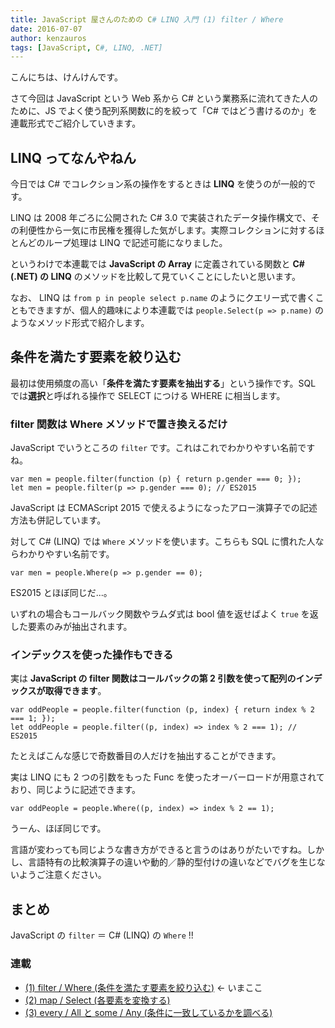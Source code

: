 ```yaml
---
title: JavaScript 屋さんのための C# LINQ 入門 (1) filter / Where
date: 2016-07-07
author: kenzauros
tags: [JavaScript, C#, LINQ, .NET]
---
```


こんにちは、けんけんです。

さて今回は JavaScript という Web 系から C# という業務系に流れてきた人のために、JS でよく使う配列系関数に的を絞って「C# ではどう書けるのか」を連載形式でご紹介していきます。

## LINQ ってなんやねん

今日では C# でコレクション系の操作をするときは **LINQ** を使うのが一般的です。

LINQ は 2008 年ごろに公開された C# 3.0 で実装されたデータ操作構文で、その利便性から一気に市民権を獲得した気がします。実際コレクションに対するほとんどのループ処理は LINQ で記述可能になりました。

というわけで本連載では **JavaScript の Array** に定義されている関数と **C#(.NET) の LINQ** のメソッドを比較して見ていくことにしたいと思います。

なお、 LINQ は `from p in people select p.name` のようにクエリー式で書くこともできますが、個人的趣味により本連載では `people.Select(p => p.name)` のようなメソッド形式で紹介します。

## 条件を満たす要素を絞り込む

最初は使用頻度の高い「**条件を満たす要素を抽出する**」という操作です。SQL では**選択**と呼ばれる操作で SELECT につける WHERE に相当します。

### filter 関数は Where メソッドで置き換えるだけ

JavaScript でいうところの `filter` です。これはこれでわかりやすい名前ですね。

```
var men = people.filter(function (p) { return p.gender === 0; });
let men = people.filter(p => p.gender === 0); // ES2015
```

JavaScript は ECMAScript 2015 で使えるようになったアロー演算子での記述方法も併記しています。

対して C# (LINQ) では `Where` メソッドを使います。こちらも SQL に慣れた人ならわかりやすい名前です。

```
var men = people.Where(p => p.gender == 0);
```

ES2015 とほぼ同じだ...。

いずれの場合もコールバック関数やラムダ式は bool 値を返せばよく `true` を返した要素のみが抽出されます。

### インデックスを使った操作もできる

実は **JavaScript の filter 関数はコールバックの第 2 引数を使って配列のインデックスが取得できます**。

```
var oddPeople = people.filter(function (p, index) { return index % 2 === 1; });
let oddPeople = people.filter((p, index) => index % 2 === 1); // ES2015
```

たとえばこんな感じで奇数番目の人だけを抽出することができます。

実は LINQ にも 2 つの引数をもった Func を使ったオーバーロードが用意されており、同じように記述できます。

```
var oddPeople = people.Where((p, index) => index % 2 == 1);
```

うーん、ほぼ同じです。

言語が変わっても同じような書き方ができると言うのはありがたいですね。しかし、言語特有の比較演算子の違いや動的／静的型付けの違いなどでバグを生じないようご注意ください。

## まとめ

JavaScript の `filter` ＝ C# (LINQ) の `Where` !!

### 連載

- [(1) filter / Where (条件を満たす要素を絞り込む)](/linq-basic-for-javascript-programmers-1) ← いまここ
- [(2) map / Select (各要素を変換する)](/linq-basic-for-javascript-programmers-2)
- [(3) every / All と some / Any (条件に一致しているかを調べる)](/linq-basic-for-javascript-programmers-3)